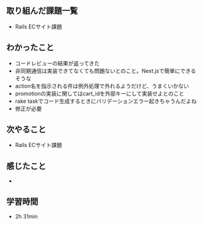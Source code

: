 ## 取り組んだ課題一覧
- Rails ECサイト課題
## わかったこと
- コードレビューの結果が返ってきた
- 非同期通信は実装できてなくても問題ないとのこと。Next.jsで簡単にできるそうな
- action名を指示される件は例外処理で外れるようだけど、うまくいかない
- promotionの実装に関してはcart_idを外部キーにして実装せよとのこと
- rake taskでコード生成するときにバリデーションエラー起きちゃうんだよね
- 修正が必要
## 次やること
- Rails ECサイト課題
## 感じたこと
- 
## 学習時間
- 2h 31min